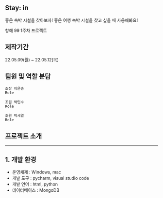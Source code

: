 ## Stay: in
좋은 숙박 시설을 찾아보자!
좋은 여행 숙박 시설을 찾고 싶을 때 사용해봐요!

항해 99 1주차 프로젝트 


## 제작기간 
22.05.09(월) ~ 22.05.12(목)

## 팀원 및 역할 분담
```
조장 이은총
Role
```
```
조원 박민수
Role
```
```
조원 박세열
Role
```
## 프로젝트 소개


<hr>

## 1. 개발 환경

* 운영체제 : Windows, mac
* 개발 도구 : pycharm, visual studio code
* 개발 언어 : html, python
* 데이터베이스 : MongoDB
